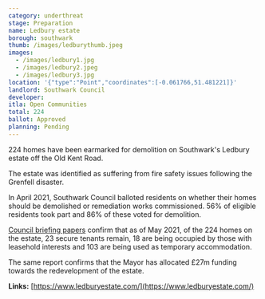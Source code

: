 ```yaml
---
category: underthreat
stage: Preparation 
name: Ledbury estate 
borough: southwark
thumb: /images/ledburythumb.jpeg
images:
  - /images/ledbury1.jpg
  - /images/ledbury2.jpeg
  - /images/ledbury3.jpg
location: '{"type":"Point","coordinates":[-0.061766,51.481221]}'
landlord: Southwark Council
developer:
itla: Open Communities
total: 224
ballot: Approved
planning: Pending
---
```

224 homes have been earmarked for demolition on Southwark's Ledbury estate off the Old Kent Road.

The estate was identified as suffering from fire safety issues following the Grenfell disaster.

In April 2021, Southwark Council balloted residents on whether their homes should be demolished or remediation works commissioned. 56% of eligible residents took part and 86% of these voted for demolition.

[Council briefing papers](https://moderngov.southwark.gov.uk/documents/s100047/Report%20Ledbury%20Estate%20Towers.pdf) confirm that as of May 2021, of the 224 homes on the estate, 23 secure tenants remain, 18 are being occupied by those with leasehold interests and 103 are being used as temporary accommodation.

The same report confirms that the Mayor has allocated £27m funding towards the redevelopment of the estate. 


__Links:__
[https://www.ledburyestate.com/](https://www.ledburyestate.com/)


